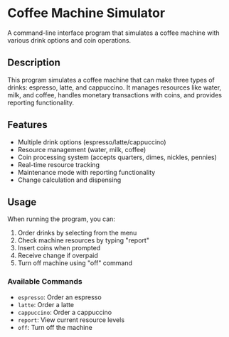 # Coffee Machine Simulator

A command-line interface program that simulates a coffee machine with various drink options and coin operations.

## Description

This program simulates a coffee machine that can make three types of drinks: espresso, latte, and cappuccino. It manages resources like water, milk, and coffee, handles monetary transactions with coins, and provides reporting functionality.

## Features

- Multiple drink options (espresso/latte/cappuccino)
- Resource management (water, milk, coffee)
- Coin processing system (accepts quarters, dimes, nickles, pennies)
- Real-time resource tracking
- Maintenance mode with reporting functionality
- Change calculation and dispensing

## Usage

When running the program, you can:

1. Order drinks by selecting from the menu
2. Check machine resources by typing "report"
3. Insert coins when prompted
4. Receive change if overpaid
5. Turn off machine using "off" command

### Available Commands

- `espresso`: Order an espresso
- `latte`: Order a latte
- `cappuccino`: Order a cappuccino
- `report`: View current resource levels
- `off`: Turn off the machine